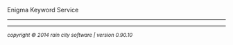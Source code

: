 Enigma Keyword Service
- - -

- - -
<p><small><em>copyright © 2014 rain city software | version 0.90.10</em></small></p>
